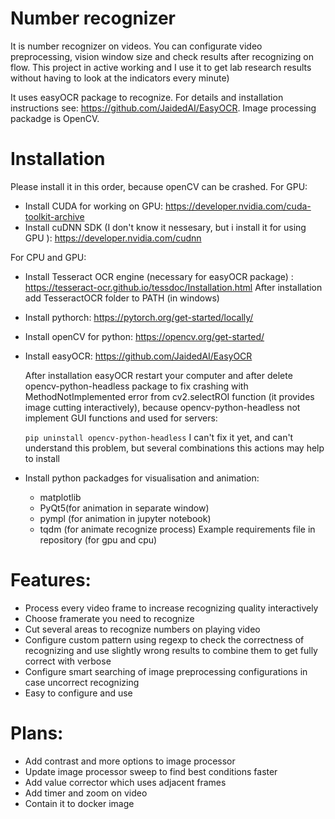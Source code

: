 # Number recognizer
It is number recognizer on videos. You can configurate video preprocessing, vision window size and check results after recognizing on flow. This project in active working and I use it to get lab research results without having to look at the indicators every minute)

It uses easyOCR package to recognize. For details and installation instructions see: https://github.com/JaidedAI/EasyOCR. Image processing packadge is OpenCV.

# Installation
Please install it in this order, because openCV can be crashed.
For GPU:
 * Install CUDA for working on GPU: https://developer.nvidia.com/cuda-toolkit-archive
 * Install cuDNN SDK (I don't know it nessesary, but i install it for using GPU ): https://developer.nvidia.com/cudnn

 For CPU and GPU:
 * Install Tesseract OCR engine (necessary for easyOCR package) : https://tesseract-ocr.github.io/tessdoc/Installation.html
 After installation add TesseractOCR folder to PATH (in windows)
 * Install pythorch: https://pytorch.org/get-started/locally/
 * Install openCV for python: https://opencv.org/get-started/
 * Install easyOCR: https://github.com/JaidedAI/EasyOCR

   After installation easyOCR restart your computer  and after delete opencv-python-headless package to fix crashing with MethodNotImplemented error from cv2.selectROI function (it provides image cutting interactively), because opencv-python-headless not implement GUI functions and used for servers:

   ```pip uninstall opencv-python-headless```
  I can't fix it yet, and can't understand this problem, but several combinations this actions may help to install
 * Install python packadges for visualisation and animation:
    * matplotlib
    * PyQt5(for animation in separate window)
    * pympl (for animation in jupyter notebook)
    * tqdm (for animate recognize process)
Example requirements file in repository (for gpu and cpu)
# Features:
 * Process every video frame to increase recognizing quality interactively
 * Choose framerate you need to recognize
 * Cut several areas to recognize numbers on playing video
 * Configure custom pattern using regexp to check the correctness of recognizing and use slightly wrong results to combine them to get fully correct with verbose
 * Configure smart searching of image preprocessing configurations in case uncorrect recognizing
 * Easy to configure and use


# Plans:
 * Add contrast and more options to image processor
 * Update image processor sweep to find best conditions faster
 * Add value corrector which uses adjacent frames
 * Add timer and zoom on video
 * Contain it to docker image